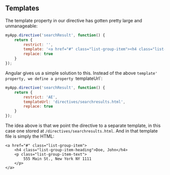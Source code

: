 ## Templates

The template property in our directive has gotten pretty large and unmanageable:

```javascript
myApp.directive('searchResult', function() {
    return {
        restrict: '',
        template: '<a href="#" class="list-group-item"><h4 class="list-group-item-heading">Doe, John</h4><p class="list-group-item-text">555 Main St., New York NY 1111</p></a>',
        replace: true
    }
});
```

Angular gives us a simple solution to this.  Instead of the above `template' property, we define a property `templateUrl`:

```javascript
myApp.directive('searchResult', function() {
    return {
        restrict: 'AE',
        templateUrl: 'directives/searchresults.html',
        replace: true
    }
});
```

The idea above is that we point the directive to a separate template, in this case one stored at `/directives/searchresults.html`.  And in that template file is simply the HTML:

```
<a href="#" class="list-group-item">
    <h4 class="list-group-item-heading">Doe, John</h4>
    <p class="list-group-item-text">
        555 Main St., New York NY 1111
    </p>
</a>
```